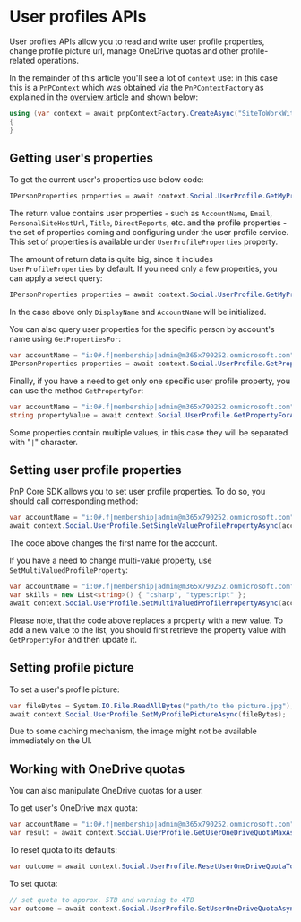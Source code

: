 # User profiles APIs

User profiles APIs allow you to read and write user profile properties, change profile picture url, manage OneDrive quotas and other profile-related operations.

In the remainder of this article you'll see a lot of `context` use: in this case this is a `PnPContext` which was obtained via the `PnPContextFactory` as explained in the [overview article](readme.md) and shown below:

```csharp
using (var context = await pnpContextFactory.CreateAsync("SiteToWorkWith"))
{
}
```

## Getting user's properties

To get the current user's properties use below code:

```csharp
IPersonProperties properties = await context.Social.UserProfile.GetMyPropertiesAsync();
```

The return value contains user properties - such as `AccountName`, `Email`, `PersonalSiteHostUrl`, `Title`, `DirectReports`, etc. and the profile properties - the set of properties coming and configuring under the user profile service. This set of properties is available under `UserProfileProperties` property.

The amount of return data is quite big, since it includes `UserProfileProperties` by default. If you need only a few properties, you can apply a select query:

```csharp
IPersonProperties properties = await context.Social.UserProfile.GetMyPropertiesAsync(p => p.DisplayName, p => p.AccountName);
```

In the case above only `DisplayName` and `AccountName` will be initialized.

You can also query user properties for the specific person by account's name using `GetPropertiesFor`:

```csharp
var accountName = "i:0#.f|membership|admin@m365x790252.onmicrosoft.com";
IPersonProperties properties = await context.Social.UserProfile.GetPropertiesForAsync(accountName, p => p.DisplayName, p => p.AccountName);
```

Finally, if you have a need to get only one specific user profile property, you can use the method `GetPropertyFor`:

```csharp
var accountName = "i:0#.f|membership|admin@m365x790252.onmicrosoft.com";
string propertyValue = await context.Social.UserProfile.GetPropertyForAsync(accountName, "FirstName");
```

Some properties contain multiple values, in this case they will be separated with "`|`" character.

## Setting user profile properties

PnP Core SDK allows you to set user profile properties. To do so, you should call corresponding method:

```csharp
var accountName = "i:0#.f|membership|admin@m365x790252.onmicrosoft.com";
await context.Social.UserProfile.SetSingleValueProfilePropertyAsync(accountName, "FirstName", "John");
```

The code above changes the first name for the account.

If you have a need to change multi-value property, use `SetMultiValuedProfileProperty`:

```csharp
var accountName = "i:0#.f|membership|admin@m365x790252.onmicrosoft.com";
var skills = new List<string>() { "csharp", "typescript" };
await context.Social.UserProfile.SetMultiValuedProfilePropertyAsync(accountName, "SPS-Skills", skills);
```

Please note, that the code above replaces a property with a new value. To add a new value to the list, you should first retrieve the property value with `GetPropertyFor` and then update it.

## Setting profile picture

To set a user's profile picture:

```csharp
var fileBytes = System.IO.File.ReadAllBytes("path/to the picture.jpg");
await context.Social.UserProfile.SetMyProfilePictureAsync(fileBytes);
```

Due to some caching mechanism, the image might not be available immediately on the UI.

## Working with OneDrive quotas

You can also manipulate OneDrive quotas for a user.

To get user's OneDrive max quota:

```csharp
var accountName = "i:0#.f|membership|admin@m365x790252.onmicrosoft.com";
var result = await context.Social.UserProfile.GetUserOneDriveQuotaMaxAsync(accountName);
```

To reset quota to its defaults:

```csharp
var outcome = await context.Social.UserProfile.ResetUserOneDriveQuotaToDefaultAsync(accountName);
```

To set quota:

```csharp
// set quota to approx. 5TB and warning to 4TB
var outcome = await context.Social.UserProfile.SetUserOneDriveQuotaAsync(accountName, 5497558138880, 4497558138880);
```
